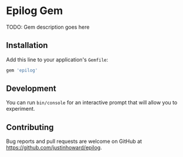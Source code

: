 # Epilog Gem

TODO: Gem description goes here

## Installation

Add this line to your application's `Gemfile`:

```ruby
gem 'epilog'
```

## Development

You can run `bin/console` for an interactive prompt that will allow you to
experiment.

## Contributing

Bug reports and pull requests are welcome on GitHub at
https://github.com/justinhoward/epilog.

